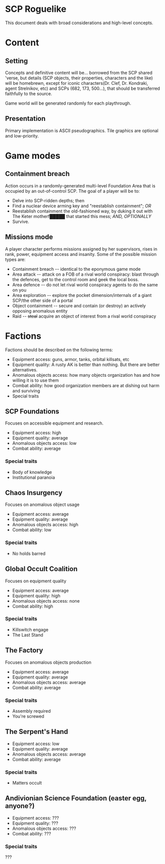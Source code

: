 SCP Roguelike
=============

This document deals with broad considerations and high-level concepts.

# Content

## Setting

Concepts and definitive content will be... borrowed from the SCP shared 'verse, but details (SCP objects, their properties, characters and the like) will be homebrewn, except for iconic characters(Dr. Clef, Dr. Kondraki, agent Strelnikov, etc) and SCPs (682, 173, 500...), that should be transferred faithfully to the source.

Game world will be generated randomly for each playthrough.

## Presentation

Primary implementation is ASCII pseudographics. Tile graphics are optional and low-priority.

# Game modes

## Containment breach

Action occurs in a randomly-generated multi-level Foundation Area that is occupied by an out-of-control SCP. The goal of a player will be to:
* Delve into SCP-ridden depths; then
* Find a nuclear device arming key and "reestablish containment";
*OR*
* Reestablish containment the old-fashioned way, by duking it out with The Keter motherf█████ that started this mess;
*AND, OPTIONALLY*
* Survive.

## Missions mode

A player character performs missions assigned by her supervisors, rises in rank, power, equipment access and insanity. Some of the possible mission types are:
* Containment breach -- identical to the eponymous game mode
* Area attack -- attack on a FOB of a rival world conspiracy: blast through the defences, get to the control room and geek the local boss.
* Area defence -- do not let rival world conspiracy agents to do the same on you
* Area exploration -- explore the pocket dimension/internals of a giant SCP/the other side of a portal
* Object containment -- secure and contain (or destroy) an actively opposing anomalous entity
* Raid -- ~~steal~~ acquire an object of interest from a rival world conspiracy

# Factions

Factions should be described on the following terms:
* Equipment access: guns, armor, tanks, orbital killsats, etc
* Equipment quality: A rusty AK is better than nothing. But there are better alternatives.
* Anomalous objects access: how many objects organization has and how willing it is to use them
* Combat ability: how good organization members are at dishing out harm and surviving
* Special traits


## SCP Foundations
Focuses on accessible equipment and research.

* Equipment access: high
* Equipment quality: average
* Anomalous objects access: low
* Combat ability: average

### Special traits
* Body of knowledge
* Institutional paranoia

## Chaos Insurgency
Focuses on anomalous object usage
* Equipment access: average
* Equipment quality: average
* Anomalous objects access: high
* Combat ability: low

### Special traits
* No holds barred

## Global Occult Coalition
Focuses on equipment quality
* Equipment access: average
* Equipment quality: high
* Anomalous objects access: none
* Combat ability: high

### Special traits
* Killswitch engage
* The Last Stand

## The Factory
Focuses on anomalous objects production
* Equipment access: average
* Equipment quality: average
* Anomalous objects access: average
* Combat ability: average

### Special traits
* Assembly required
* You're screwed

## The Serpent's Hand
* Equipment access: low
* Equipment quality: average
* Anomalous objects access: average
* Combat ability: average

### Special traits
* Matters occult

## Andivionian Science Foundation (easter egg, anyone?)
* Equipment access: ???
* Equipment quality: ???
* Anomalous objects access: ???
* Combat ability: ???

### Special traits
???
